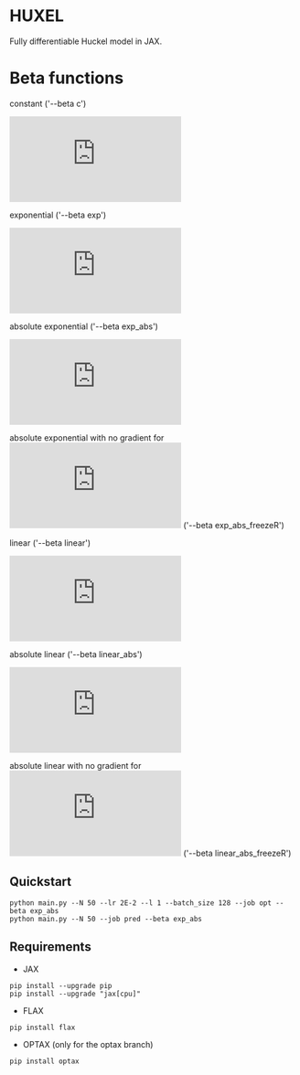 # HUXEL

Fully differentiable Huckel model in JAX.

# Beta functions
constant ('--beta c')

![equation](https://latex.codecogs.com/gif.latex?%5Clarge%20h_%7Bxy%7D%20%3D%20%5Cbeta_%7Bxy%7D)

exponential ('--beta exp')

![equation](https://latex.codecogs.com/gif.latex?%5Clarge%20h_%7Bxy%7D%20%3D%20%5Cbeta_%7Bxy%7D%5C%3Be%5E%7B-%5Cell%5E%7B-1%7D_%7Bxy%7D%28R_%7Bxy%7D-R%5E%7B0%7D_%7Bxy%7D%29%7D)

absolute exponential ('--beta exp_abs')

![equation](https://latex.codecogs.com/gif.latex?%5Clarge%20h_%7Bxy%7D%20%3D%20%5Cbeta_%7Bxy%7D%5C%3Be%5E%7B-%5Cell%5E%7B-1%7D_%7Bxy%7D%28%7CR_%7Bxy%7D-R%5E%7B0%7D_%7Bxy%7D%7C%29%7D)

absolute exponential with no gradient for ![equation](https://latex.codecogs.com/gif.latex?%5Csmall%20R%5E%7B0%7D_%7Bxy%7D) ('--beta exp_abs_freezeR')

linear ('--beta linear')

![equation](https://latex.codecogs.com/gif.latex?%5Clarge%20h_%7Bxy%7D%20%3D%20%5Cbeta_%7Bxy%7D%5C%3B%281-%5Cell%5E%7B-1%7D_%7Bxy%7D%28R_%7Bxy%7D-R%5E%7B0%7D_%7Bxy%7D%29%29)

absolute linear ('--beta linear_abs')

![equation](https://latex.codecogs.com/gif.latex?%5Clarge%20h_%7Bxy%7D%20%3D%20%5Cbeta_%7Bxy%7D%5C%3B%281-%5Cell%5E%7B-1%7D_%7Bxy%7D%28%7CR_%7Bxy%7D-R%5E%7B0%7D_%7Bxy%7D%7C%29%29)

absolute linear with no gradient for ![equation](https://latex.codecogs.com/gif.latex?%5Csmall%20R%5E%7B0%7D_%7Bxy%7D) ('--beta linear_abs_freezeR')


## Quickstart
```
python main.py --N 50 --lr 2E-2 --l 1 --batch_size 128 --job opt --beta exp_abs 
python main.py --N 50 --job pred --beta exp_abs 
```

## Requirements
- JAX
```
pip install --upgrade pip
pip install --upgrade "jax[cpu]"
```
- FLAX 
```
pip install flax
```
- OPTAX (only for the optax branch)
```
pip install optax
```

